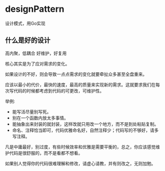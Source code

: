 # designPattern
设计模式，用Go实现

## 什么是好的设计
高内聚，低耦合 
好维护，好复用

核心其实是为了应对需求的变化。

如果设计的不好，则会导致一点点需求的变化就要牵扯众多甚至全盘重来。

应该以最小的代价，最快的速度，最高的质量来实现新的需求。这就要求我们在每次写代码的时候都考虑到代码的可更改，可维护性。

举例:
- 能写活尽量别写死。
- 别在一个函数内放太多事情。
- 能抽象出来封装的就封装，这样改就只用改一个地方，而不是到处粘贴复制。
- 命名、注释恰当即可，代码优雅命名好，自然注释少；代码写的不够好，请多写注释。

凡是中庸最好，别过度，有些时候效率和优雅是需要平衡的，总之，你应该感觉维护代码是很舒服的，而不是看都不想看。

如果别人觉得你的代码很难理解和修改，请虚心请教，并有则改之，无则加勉。